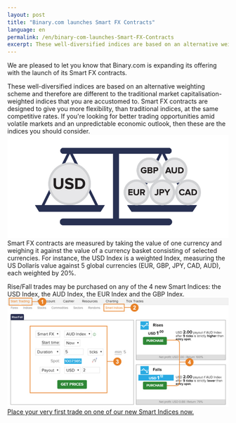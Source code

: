 ```yaml
---
layout: post
title: "Binary.com launches Smart FX Contracts"
language: en
permalink: /en/binary-com-launches-Smart-FX-Contracts
excerpt: These well-diversified indices are based on an alternative weighting scheme and therefore are different to the traditional market capitalisation-weighted indices that you are accustomed to. Smart FX contracts are designed to give you more flexibility, than traditional indices, at the same competitive rates. If you're looking for better trading opportunities amid volatile markets and an unpredictable economic outlook, then these are the indices you should consider.
---
```


We are pleased to let you know that Binary.com is expanding its offering with the launch of its  Smart FX contracts.

These well-diversified indices are based on an alternative weighting scheme and therefore are different to the traditional market capitalisation-weighted indices that you are accustomed to. Smart FX contracts are designed to give you more flexibility, than traditional indices, at the same competitive rates. If you're looking for better trading opportunities amid volatile markets and an unpredictable economic outlook, then these are the indices you should consider.
 ![](/post_images/6814221_orig.jpg)
Smart FX contracts are measured by taking the value of one currency and weighing it against the value of a currency basket consisting of selected currencies. For instance, the USD Index is a weighted Index, measuring the US Dollarís value against 5 global currencies (EUR, GBP, JPY, CAD, AUD), each weighted by 20%.

Rise/Fall trades may be purchased on any of the 4 new Smart Indices: the USD Index, the AUD Index, the EUR Index and the GBP Index.
 ![](/post_images/2049047.jpg)
[Place your very first trade on one of our new Smart Indices now.](https://www.binary.com/c/trade.cgi?market=smarties&time=5t&form_name=risefall&expiry_&amount_&H=S0P&currency=USD&underlying_symbol=WLDAUD&amount=2&date_&&l=EN?utm_medium=social&utm_source=blog&utm_content=whatsnew)
